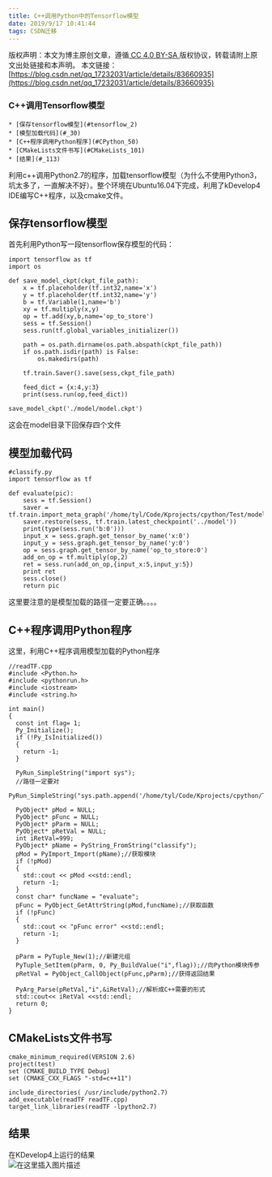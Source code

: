 ```yaml
---
title: C++调用Python中的Tensorflow模型
date: 2019/9/17 10:41:44
tags: CSDN迁移
---
```

 [ ](http://creativecommons.org/licenses/by-sa/4.0/) 版权声明：本文为博主原创文章，遵循[ CC 4.0 BY-SA ](http://creativecommons.org/licenses/by-sa/4.0/)版权协议，转载请附上原文出处链接和本声明。  本文链接：[https://blog.csdn.net/qq_17232031/article/details/83660935](https://blog.csdn.net/qq_17232031/article/details/83660935)   
    
  ### C++调用Tensorflow模型


    * [保存tensorflow模型](#tensorflow_2)
    * [模型加载代码](#_30)
    * [C++程序调用Python程序](#CPython_50)
    * [CMakeLists文件书写](#CMakeLists_101)
    * [结果](#_113)  
  
 利用c++调用Python2.7的程序，加载tensorflow模型（为什么不使用Python3，坑太多了，一直解决不好）。整个环境在Ubuntu16.04下完成，利用了kDevelop4 IDE编写C++程序，以及cmake文件。

 
## []()保存tensorflow模型

 首先利用Python写一段tensorflow保存模型的代码：

 
```
import tensorflow as tf
import os

def save_model_ckpt(ckpt_file_path):
    x = tf.placeholder(tf.int32,name='x')
    y = tf.placeholder(tf.int32,name='y')
    b = tf.Variable(1,name='b')
    xy = tf.multiply(x,y)
    op = tf.add(xy,b,name='op_to_store')
    sess = tf.Session()
    sess.run(tf.global_variables_initializer())

    path = os.path.dirname(os.path.abspath(ckpt_file_path))
    if os.path.isdir(path) is False:
        os.makedirs(path)

    tf.train.Saver().save(sess,ckpt_file_path)

    feed_dict = {x:4,y:3}
    print(sess.run(op,feed_dict))

save_model_ckpt('./model/model.ckpt')

```
 这会在model目录下回保存四个文件

 
## []()模型加载代码

 
```
#classify.py
import tensorflow as tf

def evaluate(pic):  
    sess = tf.Session()
    saver = tf.train.import_meta_graph('/home/tyl/Code/Kprojects/cpython/Test/model/model.ckpt.meta')
    saver.restore(sess, tf.train.latest_checkpoint('../model'))
    print(type(sess.run('b:0')))
    input_x = sess.graph.get_tensor_by_name('x:0')
    input_y = sess.graph.get_tensor_by_name('y:0')
    op = sess.graph.get_tensor_by_name('op_to_store:0')
    add_on_op = tf.multiply(op,2)
    ret = sess.run(add_on_op,{input_x:5,input_y:5})
    print ret
    sess.close()
    return pic

```
 这里要注意的是模型加载的路径一定要正确。。。。

 
## []()C++程序调用Python程序

 这里，利用C++程序调用模型加载的Python程序

 
```
//readTF.cpp
#include <Python.h>
#include <pythonrun.h>
#include <iostream>
#include <string.h>

int main()
{
  const int flag= 1;
  Py_Initialize();
  if (!Py_IsInitialized())
  {
    return -1;
  }

  PyRun_SimpleString("import sys");
  //路径一定要对
  PyRun_SimpleString("sys.path.append('/home/tyl/Code/Kprojects/cpython/Test')");
  
  PyObject* pMod = NULL;
  PyObject* pFunc = NULL;
  PyObject* pParm = NULL;
  PyObject* pRetVal = NULL;
  int iRetVal=999;
  PyObject* pName = PyString_FromString("classify");
  pMod = PyImport_Import(pName);//获取模块
  if (!pMod)
  {
	std::cout << pMod <<std::endl;
    return -1;
  }
  const char* funcName = "evaluate";
  pFunc = PyObject_GetAttrString(pMod,funcName);//获取函数
  if (!pFunc)
  {
    std::cout << "pFunc error" <<std::endl;
    return -1;
  }
  
  pParm = PyTuple_New(1);//新建元组
  PyTuple_SetItem(pParm, 0, Py_BuildValue("i",flag));//向Python模块传参
  pRetVal = PyObject_CallObject(pFunc,pParm);//获得返回结果

  PyArg_Parse(pRetVal,"i",&iRetVal);//解析成C++需要的形式
  std::cout<< iRetVal <<std::endl;
  return 0;
}

```
 
## []()CMakeLists文件书写

 
```
cmake_minimum_required(VERSION 2.6)
project(test)
set (CMAKE_BUILD_TYPE Debug)
set (CMAKE_CXX_FLAGS "-std=c++11")

include_directories( /usr/include/python2.7)		    
add_executable(readTF readTF.cpp)
target_link_libraries(readTF -lpython2.7)

```
 
## []()结果

 在KDevelop4上运行的结果  
 ![在这里插入图片描述](https://img-blog.csdnimg.cn/20181102201639537.png)

   
  